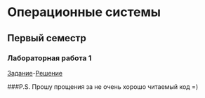 # Операционные системы

## Первый семестр 

### Лабораторная работа 1
[Задание](https://docs.google.com/document/d/16tm81Myzdr27izaz868YtuAKi9R75oVHFoZpp4J3LzI/edit)-[Решение](https://github.com/dd-gif/OS/tree/master/Lab1)


###P.S. Прошу прощения за не очень хорошо читаемый код =) 
